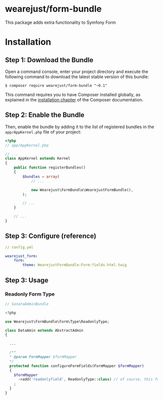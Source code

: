 # wearejust/form-bundle

This package adds extra functionality to Symfony Form

Installation
============

Step 1: Download the Bundle
---------------------------

Open a command console, enter your project directory and execute the
following command to download the latest stable version of this bundle:

```console
$ composer require wearejust/form-bundle "~0.1"
```

This command requires you to have Composer installed globally, as explained
in the [installation chapter](https://getcomposer.org/doc/00-intro.md)
of the Composer documentation.

Step 2: Enable the Bundle
-------------------------

Then, enable the bundle by adding it to the list of registered bundles
in the `app/AppKernel.php` file of your project:

```php
<?php
// app/AppKernel.php

// ...
class AppKernel extends Kernel
{
    public function registerBundles()
    {
        $bundles = array(
            // ...

            new Wearejust\FormBundle\WearejustFormBundle(),
        );

        // ...
    }

    // ...
}
```

Step 3: Configure (reference)
-------------------------

```yml
// config.yml

wearejust_form:
    form:
        theme: WearejustFormBundle:Form:fields.html.twig
```


Step 3: Usage
-------------------------

### Readonly Form Type

```php
// SonataAdminBundle

<?php

use Wearejust\FormBundle\Form\Type\ReadonlyType;

class DataAmin extends AbstractAdmin
{

  ...

  /**
  * @param FormMapper $formMapper
  */
  protected function configureFormFields(FormMapper $formMapper)
  {
    $formMapper
      ->add('readonlyfield', ReadonlyType::class) // of course, this form type could also be used in Symfony FormBuilder
    ;
  }
}
```
